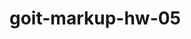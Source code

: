 # goit-markup-hw-05

<!-- git add .
git commit -m "Обновление файлов для 5.8 дз работы"
git push origin main
git status -->
